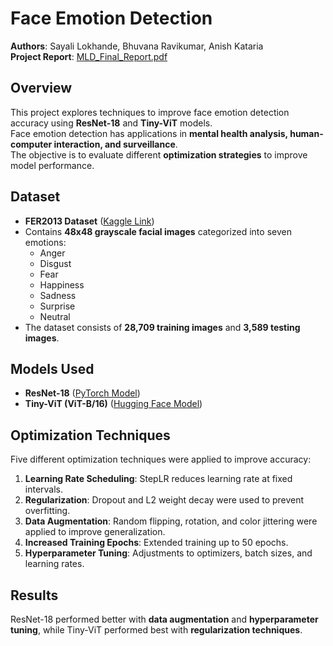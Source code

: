 # Face Emotion Detection

**Authors**: Sayali Lokhande, Bhuvana Ravikumar, Anish Kataria  
**Project Report**: [MLD_Final_Report.pdf](./MLD_Final_Report.pdf)

## Overview
This project explores techniques to improve face emotion detection accuracy using **ResNet-18** and **Tiny-ViT** models.  
Face emotion detection has applications in **mental health analysis, human-computer interaction, and surveillance**.  
The objective is to evaluate different **optimization strategies** to improve model performance.

## Dataset
- **FER2013 Dataset** ([Kaggle Link](https://www.kaggle.com/datasets/msambare/fer2013))
- Contains **48x48 grayscale facial images** categorized into seven emotions:
  - Anger  
  - Disgust  
  - Fear  
  - Happiness  
  - Sadness  
  - Surprise  
  - Neutral  
- The dataset consists of **28,709 training images** and **3,589 testing images**.

## Models Used
- **ResNet-18** ([PyTorch Model](https://pytorch.org/vision/main/models/generated/torchvision.models.resnet18.html))
- **Tiny-ViT (ViT-B/16)** ([Hugging Face Model](https://huggingface.co/google/vit-base-patch16-224))

## Optimization Techniques
Five different optimization techniques were applied to improve accuracy:

1. **Learning Rate Scheduling**: StepLR reduces learning rate at fixed intervals.  
2. **Regularization**: Dropout and L2 weight decay were used to prevent overfitting.  
3. **Data Augmentation**: Random flipping, rotation, and color jittering were applied to improve generalization.  
4. **Increased Training Epochs**: Extended training up to 50 epochs.  
5. **Hyperparameter Tuning**: Adjustments to optimizers, batch sizes, and learning rates.  

## Results
ResNet-18 performed better with **data augmentation** and **hyperparameter tuning**, while Tiny-ViT performed best with **regularization techniques**.
